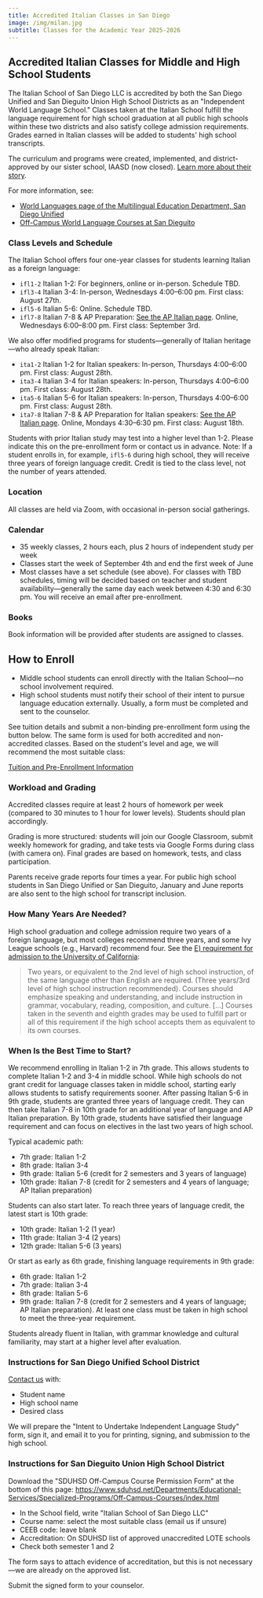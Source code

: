 ```yaml
---
title: Accredited Italian Classes in San Diego
image: /img/milan.jpg
subtitle: Classes for the Academic Year 2025-2026
---
```


## Accredited Italian Classes for Middle and High School Students

The Italian School of San Diego LLC is accredited by both the San Diego Unified and San Dieguito Union High School Districts as an "Independent World Language School." Classes taken at the Italian School fulfill the language requirement for high school graduation at all public high schools within these two districts and also satisfy college admission requirements. Grades earned in Italian classes will be added to students' high school transcripts.

The curriculum and programs were created, implemented, and district-approved by our sister school, IAASD (now closed). [Learn more about their story](/about/legacy-iaasd).

For more information, see:

* [World Languages page of the Multilingual Education Department, San Diego Unified](https://www.sdusdmed.org/projects/independent-world-languages-schools)
* [Off-Campus World Language Courses at San Dieguito](https://www.sduhsd.net/Departments/Educational-Services/Specialized-Programs/Off-Campus-Courses/Off-Campus-World-Language-Courses/index.html)

### Class Levels and Schedule

The Italian School offers four one-year classes for students learning Italian as a foreign language:

* `ifl1-2` Italian 1-2: For beginners, online or in-person. Schedule TBD.
* `ifl3-4` Italian 3-4: In-person, Wednesdays 4:00–6:00 pm. First class: August 27th.
* `ifl5-6` Italian 5-6: Online. Schedule TBD.
* `ifl7-8` Italian 7-8 & AP Preparation: [See the AP Italian page](/ap-italian-san-diego). Online, Wednesdays 6:00–8:00 pm. First class: September 3rd.

We also offer modified programs for students—generally of Italian heritage—who already speak Italian:

* `ita1-2` Italian 1-2 for Italian speakers: In-person, Thursdays 4:00–6:00 pm. First class: August 28th.
* `ita3-4` Italian 3-4 for Italian speakers: In-person, Thursdays 4:00–6:00 pm. First class: August 28th.
* `ita5-6` Italian 5-6 for Italian speakers: In-person, Thursdays 4:00–6:00 pm. First class: August 28th.
* `ita7-8` Italian 7-8 & AP Preparation for Italian speakers: [See the AP Italian page](/ap-italian-san-diego). Online, Mondays 4:30–6:30 pm. First class: August 18th.

Students with prior Italian study may test into a higher level than 1-2. Please indicate this on the pre-enrollment form or contact us in advance. Note: If a student enrolls in, for example, `ifl5-6` during high school, they will receive three years of foreign language credit. Credit is tied to the class level, not the number of years attended.

### Location

All classes are held via Zoom, with occasional in-person social gatherings.

### Calendar

* 35 weekly classes, 2 hours each, plus 2 hours of independent study per week
* Classes start the week of September 4th and end the first week of June
* Most classes have a set schedule (see above). For classes with TBD schedules, timing will be decided based on teacher and student availability—generally the same day each week between 4:30 and 6:30 pm. You will receive an email after pre-enrollment.

### Books

Book information will be provided after students are assigned to classes.

## How to Enroll

* Middle school students can enroll directly with the Italian School—no school involvement required.
* High school students must notify their school of their intent to pursue language education externally. Usually, a form must be completed and sent to the counselor.

See tuition details and submit a non-binding pre-enrollment form using the button below. The same form is used for both accredited and non-accredited classes. Based on the student's level and age, we will recommend the most suitable class:

<div class="tc">
<a href="/enroll-accredited" class="btn raise">Tuition and Pre-Enrollment Information</a>
</div>

### Workload and Grading

Accredited classes require at least 2 hours of homework per week (compared to 30 minutes to 1 hour for lower levels). Students should plan accordingly.

Grading is more structured: students will join our Google Classroom, submit weekly homework for grading, and take tests via Google Forms during class (with camera on). Final grades are based on homework, tests, and class participation.

Parents receive grade reports four times a year. For public high school students in San Diego Unified or San Dieguito, January and June reports are also sent to the high school for transcript inclusion.

### How Many Years Are Needed?

High school graduation and college admission require two years of a foreign language, but most colleges recommend three years, and some Ivy League schools (e.g., Harvard) recommend four. See the [E) requirement for admission to the University of California](https://admission.universityofcalifornia.edu/admission-requirements/first-year-requirements/subject-requirement-a-g.html):

> Two years, or equivalent to the 2nd level of high school instruction, of the same language other than English are required. (Three years/3rd level of high school instruction recommended). Courses should emphasize speaking and understanding, and include instruction in grammar, vocabulary, reading, composition, and culture. [...] Courses taken in the seventh and eighth grades may be used to fulfill part or all of this requirement if the high school accepts them as equivalent to its own courses.

### When Is the Best Time to Start?

We recommend enrolling in Italian 1-2 in 7th grade. This allows students to complete Italian 1-2 and 3-4 in middle school. While high schools do not grant credit for language classes taken in middle school, starting early allows students to satisfy requirements sooner. After passing Italian 5-6 in 9th grade, students are granted three years of language credit. They can then take Italian 7-8 in 10th grade for an additional year of language and AP Italian preparation. By 10th grade, students have satisfied their language requirement and can focus on electives in the last two years of high school.

Typical academic path:

* 7th grade: Italian 1-2
* 8th grade: Italian 3-4
* 9th grade: Italian 5-6 (credit for 2 semesters and 3 years of language)
* 10th grade: Italian 7-8 (credit for 2 semesters and 4 years of language; AP Italian preparation)

Students can also start later. To reach three years of language credit, the latest start is 10th grade:

* 10th grade: Italian 1-2 (1 year)
* 11th grade: Italian 3-4 (2 years)
* 12th grade: Italian 5-6 (3 years)

Or start as early as 6th grade, finishing language requirements in 9th grade:

* 6th grade: Italian 1-2
* 7th grade: Italian 3-4
* 8th grade: Italian 5-6
* 9th grade: Italian 7-8 (credit for 2 semesters and 4 years of language; AP Italian preparation). At least one class must be taken in high school to meet the three-year requirement.

Students already fluent in Italian, with grammar knowledge and cultural familiarity, may start at a higher level after evaluation.

### Instructions for San Diego Unified School District

[Contact us](/contact) with:

* Student name
* High school name
* Desired class

We will prepare the "Intent to Undertake Independent Language Study" form, sign it, and email it to you for printing, signing, and submission to the high school.

### Instructions for San Dieguito Union High School District

Download the "SDUHSD Off-Campus Course Permission Form" at the bottom of this page:
<https://www.sduhsd.net/Departments/Educational-Services/Specialized-Programs/Off-Campus-Courses/index.html>

* In the School field, write "Italian School of San Diego LLC"
* Course name: select the most suitable class (email us if unsure)
* CEEB code: leave blank
* Accreditation: On SDUHSD list of approved unaccredited LOTE schools
* Check both semester 1 and 2

The form says to attach evidence of accreditation, but this is not necessary—we are already on the approved list.

Submit the signed form to your counselor.
